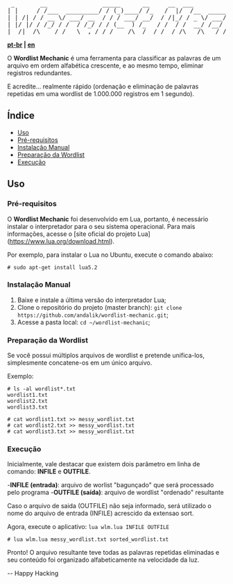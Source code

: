<pre>
 _       __               _____      __     __  ___          __                _     
| |     / /___  _________/ / (_)____/ /_   /  |/  /__  _____/ /_  ____ _____  (_)____
| | /| / / __ \/ ___/ __  / / / ___/ __/  / /|_/ / _ \/ ___/ __ \/ __ `/ __ \/ / ___/
| |/ |/ / /_/ / /  / /_/ / / (__  ) /_   / /  / /  __/ /__/ / / / /_/ / / / / / /__  
|__/|__/\____/_/   \__,_/_/_/____/\__/  /_/  /_/\___/\___/_/ /_/\__,_/_/ /_/_/\___/  
</pre>

**[pt-br](README.md) | [en](README-EN.md)**


O **Wordlist Mechanic** é uma ferramenta para classificar as palavras de um arquivo em ordem alfabética crescente, e ao mesmo tempo, eliminar registros redundantes.

E acredite... realmente rápido (ordenação e eliminação de palavras repetidas em uma wordlist de 1.000.000 registros em 1 segundo).

## Índice

- [Uso](#uso)
- [Pré-requisitos](#pré-requisitos)
- [Instalação Manual](#instalação-manual)
- [Preparação da Wordlist](#preparação-da-wordlist)
- [Execução](#execução)

## Uso

### Pré-requisitos

O **Wordlist Mechanic** foi desenvolvido em Lua, portanto, é necessário instalar o interpretador para o seu sistema operacional.
Para mais informações, acesse o [site oficial do projeto Lua] (https://www.lua.org/download.html).

Por exemplo, para instalar o Lua no Ubuntu, execute o comando abaixo:
````
# sudo apt-get install lua5.2
````

### Instalação Manual

1. Baixe e instale a última versão do interpretador Lua;
2. Clone o repositório do projeto (master branch): `git clone https://github.com/andalik/wordlist-mechanic.git`;
3. Acesse a pasta local: `cd ~/wordlist-mechanic`;

### Preparação da Wordlist

Se você possui múltiplos arquivos de wordlist e pretende unifica-los, simplesmente concatene-os em um único arquivo. 

Exemplo:
````
# ls -al wordlist*.txt
wordlist1.txt
wordlist2.txt
wordlist3.txt

# cat wordlist1.txt >> messy_wordlist.txt
# cat wordlist2.txt >> messy_wordlist.txt
# cat wordlist3.txt >> messy_wordlist.txt
````

### Execução

Inicialmente, vale destacar que existem dois parâmetro em linha de comando: **INFILE** e **OUTFILE**.

-**INFILE (entrada)**: arquivo de worlist "bagunçado" que será processado pelo programa
-**OUTFILE (saída)**: arquivo de wordlist "ordenado" resultante

Caso o arquivo de saida (OUTFILE) não seja informado, será utilizado o nome do arquivo de entrada (INFILE) acrescido da extensao sort.

Agora, execute o aplicativo: `lua wlm.lua INFILE OUTFILE`
````
# lua wlm.lua messy_wordlist.txt sorted_wordlist.txt
````

Pronto! O arquivo resultante teve todas as palavras repetidas eliminadas e seu conteúdo foi organizado alfabeticamente na velocidade da luz.

-- Happy Hacking